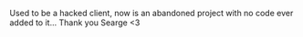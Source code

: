 Used to be a hacked client, now is an abandoned project with no code ever added to it...
Thank you Searge <3